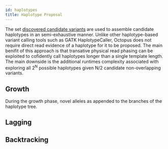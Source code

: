 ```yaml
---
id: haplotypes
title: Haplotype Proposal
---
```


The set [discovered candidate variants](guides/../discovery.md) are used to assemble candidate haplotypes in an semi-exhaustive manner. Unlike other haplotype-based variant calling tools such as GATK HaplotypeCaller, Octopus does not require direct read evidence of a haplotype for it to be proposed. The main benifit of this approach is that transative physical read phasing can be exploited to cofidently call haplotypes longer than a single template length. The main downside is the additional runtimes complexity associated with exploring all 2<sup>N</sup> possible haplotypes given N/2 candidate non-overlapping variants. 

## Growth

During the growth phase, novel alleles as appended to the branches of the haplotype tree. 

## Lagging

## Backtracking